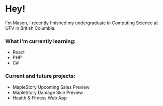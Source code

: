 # Hey! 

I'm Mason, I recently finished my undergraduate in Computing Science at UFV in British Columbia.

### What I'm currently learning:

- React
- PHP
- C#

### Current and future projects: 
- MapleStory Upcoming Sales Preview
- MapleStory Damage Skin Preview
- Health & Fitness Web App





